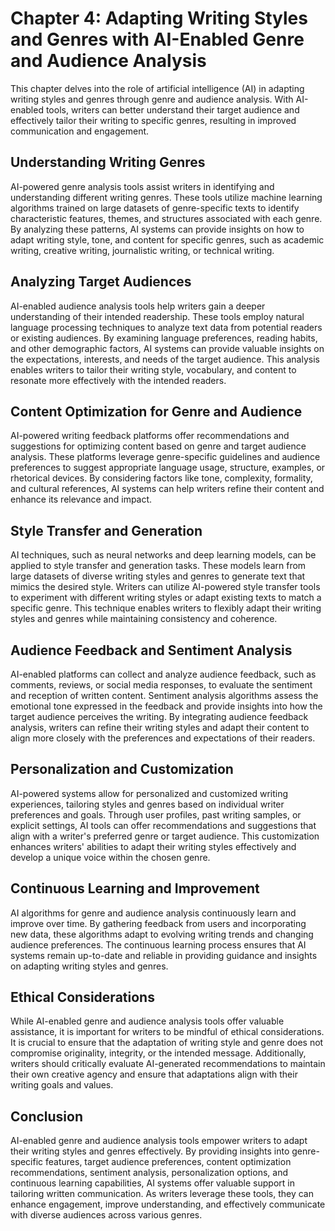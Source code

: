 Chapter 4: Adapting Writing Styles and Genres with AI-Enabled Genre and Audience Analysis
=========================================================================================

This chapter delves into the role of artificial intelligence (AI) in adapting writing styles and genres through genre and audience analysis. With AI-enabled tools, writers can better understand their target audience and effectively tailor their writing to specific genres, resulting in improved communication and engagement.

Understanding Writing Genres
----------------------------

AI-powered genre analysis tools assist writers in identifying and understanding different writing genres. These tools utilize machine learning algorithms trained on large datasets of genre-specific texts to identify characteristic features, themes, and structures associated with each genre. By analyzing these patterns, AI systems can provide insights on how to adapt writing style, tone, and content for specific genres, such as academic writing, creative writing, journalistic writing, or technical writing.

Analyzing Target Audiences
--------------------------

AI-enabled audience analysis tools help writers gain a deeper understanding of their intended readership. These tools employ natural language processing techniques to analyze text data from potential readers or existing audiences. By examining language preferences, reading habits, and other demographic factors, AI systems can provide valuable insights on the expectations, interests, and needs of the target audience. This analysis enables writers to tailor their writing style, vocabulary, and content to resonate more effectively with the intended readers.

Content Optimization for Genre and Audience
-------------------------------------------

AI-powered writing feedback platforms offer recommendations and suggestions for optimizing content based on genre and target audience analysis. These platforms leverage genre-specific guidelines and audience preferences to suggest appropriate language usage, structure, examples, or rhetorical devices. By considering factors like tone, complexity, formality, and cultural references, AI systems can help writers refine their content and enhance its relevance and impact.

Style Transfer and Generation
-----------------------------

AI techniques, such as neural networks and deep learning models, can be applied to style transfer and generation tasks. These models learn from large datasets of diverse writing styles and genres to generate text that mimics the desired style. Writers can utilize AI-powered style transfer tools to experiment with different writing styles or adapt existing texts to match a specific genre. This technique enables writers to flexibly adapt their writing styles and genres while maintaining consistency and coherence.

Audience Feedback and Sentiment Analysis
----------------------------------------

AI-enabled platforms can collect and analyze audience feedback, such as comments, reviews, or social media responses, to evaluate the sentiment and reception of written content. Sentiment analysis algorithms assess the emotional tone expressed in the feedback and provide insights into how the target audience perceives the writing. By integrating audience feedback analysis, writers can refine their writing styles and adapt their content to align more closely with the preferences and expectations of their readers.

Personalization and Customization
---------------------------------

AI-powered systems allow for personalized and customized writing experiences, tailoring styles and genres based on individual writer preferences and goals. Through user profiles, past writing samples, or explicit settings, AI tools can offer recommendations and suggestions that align with a writer's preferred genre or target audience. This customization enhances writers' abilities to adapt their writing styles effectively and develop a unique voice within the chosen genre.

Continuous Learning and Improvement
-----------------------------------

AI algorithms for genre and audience analysis continuously learn and improve over time. By gathering feedback from users and incorporating new data, these algorithms adapt to evolving writing trends and changing audience preferences. The continuous learning process ensures that AI systems remain up-to-date and reliable in providing guidance and insights on adapting writing styles and genres.

Ethical Considerations
----------------------

While AI-enabled genre and audience analysis tools offer valuable assistance, it is important for writers to be mindful of ethical considerations. It is crucial to ensure that the adaptation of writing style and genre does not compromise originality, integrity, or the intended message. Additionally, writers should critically evaluate AI-generated recommendations to maintain their own creative agency and ensure that adaptations align with their writing goals and values.

Conclusion
----------

AI-enabled genre and audience analysis tools empower writers to adapt their writing styles and genres effectively. By providing insights into genre-specific features, target audience preferences, content optimization recommendations, sentiment analysis, personalization options, and continuous learning capabilities, AI systems offer valuable support in tailoring written communication. As writers leverage these tools, they can enhance engagement, improve understanding, and effectively communicate with diverse audiences across various genres.
